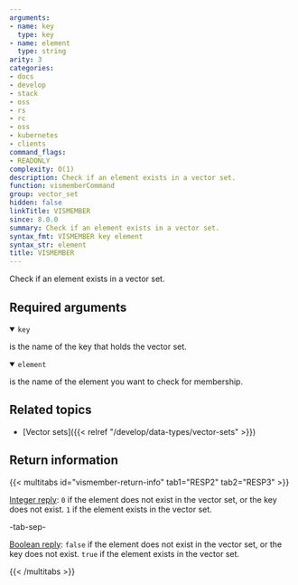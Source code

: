 ```yaml
---
arguments:
- name: key
  type: key
- name: element
  type: string
arity: 3
categories:
- docs
- develop
- stack
- oss
- rs
- rc
- oss
- kubernetes
- clients
command_flags:
- READONLY
complexity: O(1)
description: Check if an element exists in a vector set.
function: vismemberCommand
group: vector_set
hidden: false
linkTitle: VISMEMBER
since: 8.0.0
summary: Check if an element exists in a vector set.
syntax_fmt: VISMEMBER key element
syntax_str: element
title: VISMEMBER
---
```


Check if an element exists in a vector set.

## Required arguments

<details open>
<summary><code>key</code></summary>

is the name of the key that holds the vector set.
</details>

<details open>
<summary><code>element</code></summary>

is the name of the element you want to check for membership.
</details>

## Related topics

- [Vector sets]({{< relref "/develop/data-types/vector-sets" >}})

## Return information

{{< multitabs id="vismember-return-info" 
    tab1="RESP2" 
    tab2="RESP3" >}}

[Integer reply](../../develop/reference/protocol-spec#integers): `0` if the element does not exist in the vector set, or the key does not exist. `1` if the element exists in the vector set.

-tab-sep-

[Boolean reply](../../develop/reference/protocol-spec#booleans): `false` if the element does not exist in the vector set, or the key does not exist. `true` if the element exists in the vector set.

{{< /multitabs >}}
